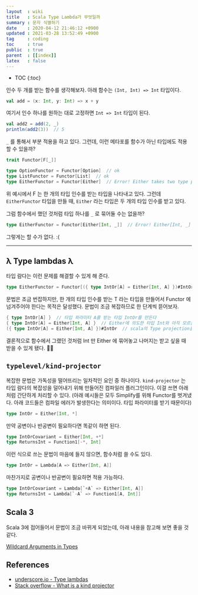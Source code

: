 ```yaml
---
layout  : wiki
title   : Scala Type Lambda가 무엇일까
summary : 문자 식별하기
date    : 2020-04-12 21:46:12 +0900
updated : 2021-03-28 13:52:49 +0900
tag     : coding
toc     : true
public  : true
parent  : [[index]]
latex   : false
---
```

* TOC
{:toc}

인수 두 개를 받는 함수를 생각해보자. 아래 함수는 `(Int, Int) => Int` 타입이다.

```scala
val add = (x: Int, y: Int) => x + y
```

여기서 인수 하나를 원하는 대로 고정하면 `Int => Int` 타입이 된다.

```scala
val add2 = add(2, _)
println(add2(3))  // 5
```

`_` 를 통해서 부분 적용을 하고 있다. 그런데, 이런 메타포를 함수가 아닌 타입에도 적용할 수 있을까?

```scala
trait Functor[F[_]]

type OptionFunctor = Functor[Option]  // ok
type ListFunctor = Functor[List]  // ok
type EitherFunctor = Functor[Either]  // Error! Either takes two type parameters, expected: one
```

위 예시에서 F 는 한 개의 타입 인수를 받는 타입을 나타내고 있다. 그런데 `EitherFunctor` 타입을 만들 때, `Either` 라는 타입은 두 개의 타입 인수를 받고 있다.

그럼 함수에서 했던 것처럼 타입 하나를 `_` 로 묶어둘 수는 없을까?

```scala
type EitherFunctor = Functor[Either[Int, _]]  // Error! Either[Int, _] takes no type parameters, expected: one
```

그렇게는 할 수가 없다. :(

---

## λ Type lambdas λ

타입 람다는 이런 문제를 해결할 수 있게 해 준다.

```scala
type EitherFunctor = Functor[({ type IntOr[A] = Either[Int, A] })#IntOr]
```

문법은 조금 번잡하지만, 한 개의 타입 인수를 받는 T 라는 타입을 만들어서 Functor 에 넘겨주어야 한다는 목적은 달성했다. 문법이 조금 복잡하므로 한 단계씩 뜯어보자.

```scala
{ type IntOr[A] }  // 타입 파라미터 A를 받는 타입 IntOr를 만든다
{ type IntOr[A] = Either[Int, A] }  // Either에 의도한 타입 Int와 아직 모르는 타입 A를 넘긴다
({ type IntOr[A] = Either[Int, A] })#IntOr  // scala의 Type projection을 이용해 IntOr을 꺼낸다
```

결론적으로 함수에서 그랬던 것처럼 Int 만 Either 에 묶어놓고 나머지는 받고 싶을 때 받을 수 있게 됐다. 👍🏼

## `typelevel/kind-projector`

복잡한 문법은 가독성을 떨어뜨리는 일차적인 요인 중 하나이다. `kind-projector` 는 타입 람다의 복잡성을 덜어내기 위해 만들어진 컴파일러 플러그인이다. 이걸 쓰면 아래처럼 간단하게 처리할 수 있다. (아래 예시들은 모두 Simplify를 위해 Functor를 벗겨냈다. 아래 코드들은 컴파일 에러가 발생한다는 의미이다. 타입 파라미터를 받기 때문이다)

```scala
type IntOr = Either[Int, *]
```

만약 공변이나 반공변이 필요하다면 똑같이 하면 된다.

```scala
type IntOrCovariant = Either[Int, +*]
type ReturnsInt = Function1[-*, Int]
```

이런 식으로 쓰는 문법이 마음에 들지 않으면, 함수처럼 쓸 수도 있다.

```scala
type IntOr = Lambda[A => Either[Int, A]]
```

마찬가지로 공변이나 반공변이 필요하면 적용 가능하다.

```scala
type IntOrCovariant = Lambda[`+A` => Either[Int, A]]
type ReturnsInt = Lambda[`-A` => Function1[A, Int]]
```

## Scala 3

Scala 3에 접어들어서 문법이 조금 바뀌게 되었는데, 아래 내용을 참고해 보면 좋을 것 같다.

[Wildcard Arguments in Types](https://dotty.epfl.ch/docs/reference/changed-features/wildcards.html)

## References

- [underscore.io - Type lambdas](https://underscore.io/blog/posts/2016/12/05/type-lambdas.html)
- [Stack overflow - What is a kind projector](https://stackoverflow.com/questions/39905267/what-is-a-kind-projector)
